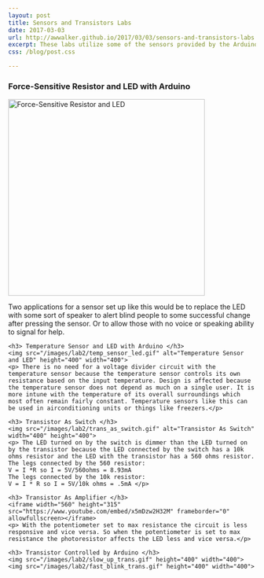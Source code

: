 ```yaml
---
layout: post
title: Sensors and Transistors Labs
date: 2017-03-03
url: http://awwalker.github.io/2017/03/03/sensors-and-transistors-labs
excerpt: These labs utilize some of the sensors provided by the Arduino UNO and start looking at how transistors can be used effectively.
css: /blog/post.css

---
```

<section class="post-content">
    <h3> Force-Sensitive Resistor and LED with Arduino </h3>
    <img src="/images/lab2/force_with_led.gif" alt="Force-Sensitive Resistor and LED" width="400" height="400">
    <p> Two applications for a sensor set up like this would be to replace the LED with some sort of speaker to alert blind people to some successful change after pressing the sensor. Or to allow those with no voice or speaking ability to signal for help. </p>

    <h3> Temperature Sensor and LED with Arduino </h3>
    <img src="/images/lab2/temp_sensor_led.gif" alt="Temperature Sensor and LED" height="400" width="400">
    <p> There is no need for a voltage divider circuit with the temperature sensor because the temperature sensor controls its own resistance based on the input temperature. Design is affected because the temperature sensor does not depend as much on a single user. It is more intune with the temperature of its overall surroundings which most often remain fairly constant. Temperature sensors like this can be used in airconditioning units or things like freezers.</p>

    <h3> Transistor As Switch </h3>
    <img src="/images/lab2/trans_as_switch.gif" alt="Transistor As Switch" width="400" height="400">
    <p> The LED turned on by the switch is dimmer than the LED turned on by the transistor because the LED connected by the switch has a 10k ohms resistor and the LED with the transistor has a 560 ohms resistor. 
    The legs connected by the 560 resistor: 
    V = I *R so I = 5V/560ohms = 8.93mA
    The legs connected by the 10k resistor:
    V = I * R so I = 5V/10k ohms = .5mA </p>

    <h3> Transistor As Amplifier </h3>
    <iframe width="560" height="315" src="https://www.youtube.com/embed/x5mDzw2H32M" frameborder="0" allowfullscreen></iframe>
    <p> With the potentiometer set to max resistance the circuit is less responsive and vice versa. So when the potentiometer is set to max resistance the photoresistor affects the LED less and vice versa.</p>

    <h3> Transistor Controlled by Arduino </h3>
    <img src="/images/lab2/slow_up_trans.gif" height="400" width="400">
    <img src="/images/lab2/fast_blink_trans.gif" height="400" width="400">


